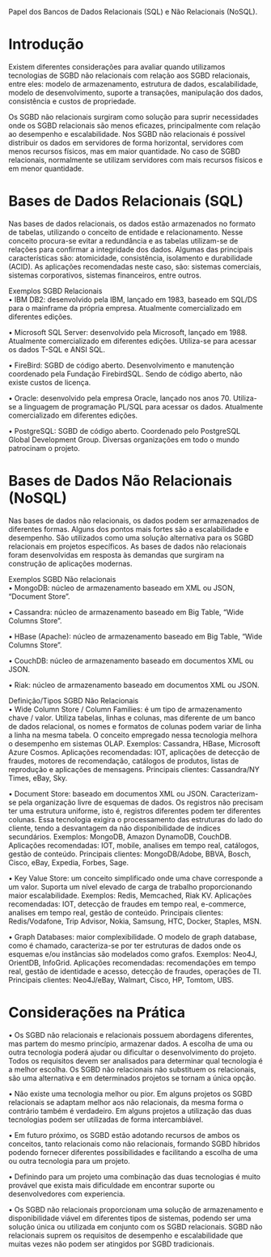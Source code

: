 Papel dos Bancos de Dados Relacionais (SQL) e Não Relacionais (NoSQL).

# Introdução
Existem diferentes considerações para avaliar quando utilizamos tecnologias de SGBD não relacionais com relação aos SGBD relacionais, entre eles:  modelo de armazenamento, estrutura de dados, escalabilidade, modelo de desenvolvimento, suporte a transações, manipulação dos dados, consistência e custos de propriedade.

Os SGBD não relacionais surgiram como solução para suprir necessidades onde os SGBD relacionais são menos eficazes, principalmente com relação ao desempenho e escalabilidade. Nos SGBD não relacionais é possível distribuir os dados em servidores de forma horizontal, servidores com menos recursos físicos, mas em maior quantidade. No caso de SGBD relacionais, normalmente se utilizam servidores com mais recursos físicos e em menor quantidade.

# Bases de Dados Relacionais (SQL)
Nas bases de dados relacionais, os dados estão armazenados no formato de tabelas, utilizando o conceito de entidade e relacionamento. Nesse conceito procura-se evitar a redundância e as tabelas utilizam-se de relações para confirmar a integridade dos dados. Algumas das principais características são: atomicidade, consistência, isolamento e durabilidade (ACID). As aplicações recomendadas neste caso, são: sistemas comerciais, sistemas corporativos, sistemas financeiros, entre outros.

Exemplos SGBD Relacionais <br />
•	IBM DB2: desenvolvido pela IBM, lançado em 1983, baseado em SQL/DS para o mainframe da própria empresa. Atualmente comercializado em diferentes edições.

•	Microsoft SQL Server: desenvolvido pela Microsoft, lançado em 1988. Atualmente comercializado em diferentes edições. Utiliza-se para acessar os dados T-SQL e ANSI SQL.

•	FireBird: SGBD de código aberto. Desenvolvimento e manutenção coordenado pela Fundação FirebirdSQL. Sendo de código aberto, não existe custos de licença.

•	Oracle: desenvolvido pela empresa Oracle, lançado nos anos 70. Utiliza-se a linguagem de programação PL/SQL para acessar os dados. Atualmente comercializado em diferentes edições.

•	PostgreSQL: SGBD de código aberto. Coordenado pelo PostgreSQL Global Development Group. Diversas organizações em todo o mundo patrocinam o projeto.

# Bases de Dados Não Relacionais (NoSQL)
Nas bases de dados não relacionais, os dados podem ser armazenados de diferentes formas. Alguns dos pontos mais fortes são a escalabilidade e desempenho. São utilizados como uma solução alternativa para os SGBD relacionais em projetos específicos. As bases de dados não relacionais foram desenvolvidas em resposta às demandas que surgiram na construção de aplicações modernas.

Exemplos SGBD Não relacionais <br />
•	MongoDB: núcleo de armazenamento baseado em XML ou JSON, “Document Store”.

•	Cassandra: núcleo de armazenamento baseado em Big Table, “Wide Columns Store”.

•	HBase (Apache): núcleo de armazenamento baseado em Big Table, “Wide Columns Store”.

•	CouchDB: núcleo de armazenamento baseado em documentos XML ou JSON.

•	Riak: núcleo de armazenamento baseado em documentos XML ou JSON.

Definição/Tipos SGBD Não Relacionais <br />
•	Wide Column Store / Column Families: é um tipo de armazenamento chave / valor. Utiliza tabelas, linhas e colunas, mas diferente de um banco de dados relacional, os nomes e formatos de colunas podem variar de linha a linha na mesma tabela. O conceito empregado nessa tecnologia melhora o desempenho em sistemas OLAP. Exemplos: Cassandra, HBase, Microsoft Azure Cosmos. Aplicações recomendadas: IOT, aplicações de detecção de fraudes, motores de recomendação, catálogos de produtos, listas de reprodução e aplicações de mensagens. Principais clientes: Cassandra/NY Times, eBay, Sky.

•	Document Store: baseado em documentos XML ou JSON. Caracterizam-se pela organização livre de esquemas de dados. Os registros não precisam ter uma estrutura uniforme, isto é, registros diferentes podem ter diferentes colunas. Essa tecnologia exigira o processamento das estruturas do lado do cliente, tendo a desvantagem da não disponibilidade de índices secundários. Exemplos: MongoDB, Amazon DynamoDB, CouchDB. Aplicações recomendadas: IOT, mobile, analises em tempo real, catálogos, gestão de conteúdo. Principais clientes: MongoDB/Adobe, BBVA, Bosch, Cisco, eBay, Expedia, Forbes, Sage.

•	Key Value Store: um conceito simplificado onde uma chave corresponde a um valor. Suporta um nível elevado de carga de trabalho proporcionando maior escalabilidade. Exemplos: Redis, Memcached, Riak KV. Aplicações recomendadas: IOT, detecção de fraudes em tempo real, e-commerce, analises em tempo real, gestão de conteúdo. Principais clientes: Redis/Vodafone, Trip Advisor, Nokia, Samsung, HTC, Docker, Staples, MSN.

•	Graph Databases: maior complexibilidade. O modelo de graph database, como é chamado, caracteriza-se por ter estruturas de dados onde os esquemas e/ou instâncias são modelados como grafos. Exemplos: Neo4J, OrientDB, InfoGrid. Aplicações recomendadas: recomendações em tempo real, gestão de identidade e acesso, detecção de fraudes, operações de TI. Principais clientes: Neo4J/eBay, Walmart, Cisco, HP, Tomtom, UBS.

# Considerações na Prática
•	Os SGBD não relacionais e relacionais possuem abordagens diferentes, mas partem do mesmo princípio, armazenar dados. A escolha de uma ou outra tecnologia poderá ajudar ou dificultar o desenvolvimento do projeto. Todos os requisitos devem ser analisados para determinar qual tecnologia é a melhor escolha. Os SGBD não relacionais não substituem os relacionais, são uma alternativa e em determinados projetos se tornam a única opção.

•	Não existe uma tecnologia melhor ou pior. Em alguns projetos os SGBD relacionais se adaptam melhor aos não relacionais, da mesma forma o contrário também é verdadeiro. Em alguns projetos a utilização das duas tecnologias podem ser utilizadas de forma intercambiável.

•	Em futuro próximo, os SGBD estão adotando recursos de ambos os conceitos, tanto relacionais como não relacionais, formando SGBD híbridos podendo fornecer diferentes possibilidades e facilitando a escolha de uma ou outra tecnologia para um projeto.

•	Definindo para um projeto uma combinação das duas tecnologias é muito provável que exista mais dificuldade em encontrar suporte ou desenvolvedores com experiencia.

•	Os SGBD não relacionais proporcionam uma solução de armazenamento e disponibilidade viável em diferentes tipos de sistemas, podendo ser uma solução única ou utilizada em conjunto com os SGBD relacionais. SGBD não relacionais suprem os requisitos de desempenho e escalabilidade que muitas vezes não podem ser atingidos por SGBD tradicionais.



